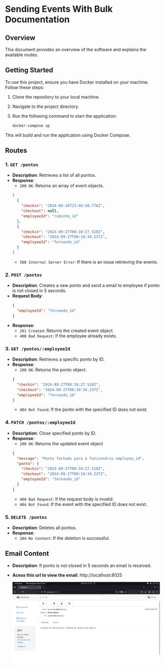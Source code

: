 # Sending Events With Bulk Documentation

## Overview

This document provides an overview of the software and explains the available routes.

## Getting Started

To use this project, ensure you have Docker installed on your machine. Follow these steps:

1. Clone the repository to your local machine.
2. Navigate to the project directory.
3. Run the following command to start the application:

   ```sh
   docker-compose up
   ```

This will build and run the application using Docker Compose.

## Routes

### 1. `GET /pontos`

- **Description**: Retrieves a list of all pontos.
- **Response**:
  - `200 OK`: Returns an array of event objects.
  ```json
  [
    {
      "checkin": "2024-09-26T23:46:58.776Z",
      "checkout": null,
      "employeeId": "rubinho_id"
    },
    {
      "checkin": "2024-09-27T00:10:27.510Z",
      "checkout": "2024-09-27T00:10:34.237Z",
      "employeeId": "fernando_id"
    }
  ]
  ```
  - `500 Internal Server Error`: If there is an issue retrieving the events.

### 2. `POST /pontos`

- **Description**: Creates a new ponto and send a email to employee if ponto is not closed in 5 seconds.
- **Request Body**:
  ```json
  {
    "employeeId": "fernando_id"
  }
  ```
- **Response**:
  - `201 Created`: Returns the created event object.
  - `400 Bad Request`: If the employee already exists.

### 3. `GET /pontos/:employeeId`

- **Description**: Retrieves a specific ponto by ID.
- **Response**:
  - `200 OK`: Returns the ponto object.
  ```json
  {
    "checkin": "2024-09-27T00:10:27.510Z",
    "checkout": "2024-09-27T00:10:34.237Z",
    "employeeId": "fernando_id"
  }
  ```
  - `404 Not Found`: If the ponto with the specified ID does not exist.

### 4. `PATCH /pontos/:employeeId`

- **Description**: Close specified ponto by ID.
- **Response**:
  - `200 OK`: Returns the updated event object
  ```json
  {
    "message": "Ponto fechado para o funcionário employee_id",
    "ponto": {
      "checkin": "2024-09-27T00:10:27.510Z",
      "checkout": "2024-09-27T00:10:34.237Z",
      "employeeId": "fernando_id"
    }
  }
  ```
  - `400 Bad Request`: If the request body is invalid.
  - `404 Not Found`: If the event with the specified ID does not exist.

### 5. `DELETE /pontos`

- **Description**: Deletes all pontos.
- **Response**:
  - `204 No Content`: If the deletion is successful.

## Email Content

- **Description**: If ponto is not closed in 5 seconds an email is received.
- **Acess this url to view the email**: http://localhost:8025

  ![Email Notification](assets/email.png)
